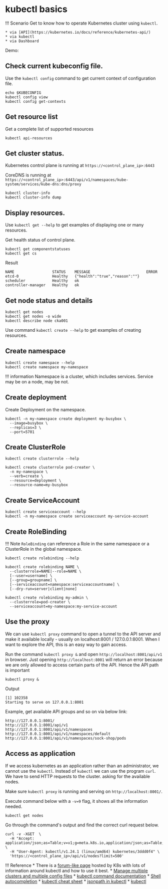 # kubectl basics

!!! Scenario
    Get to know how to operate Kubernetes cluster using `kubectl`. 
    
    * via [API](https://kubernetes.io/docs/reference/kubernetes-api/)
    * via kubectl
    * via Dashboard


Demo: 

## Check current kubeconfig file.

Use the `kubectl config` command to get current context of configuration file.
```console
echo $KUBECONFIG
kubectl config view
kubectl config get-contexts
```

## Get resource list

Get a complete list of supported resources
```console
kubectl api-resources
```

## Get cluster status.

Kubernetes control plane is running at `https://<control_plane_ip>:6443`

CoreDNS is running at `https://<control_plane_ip>:6443/api/v1/namespaces/kube-system/services/kube-dns:dns/proxy`
```console
kubectl cluster-info
kubectl cluster-info dump
```

## Display resources.

Use `kubectl get --help` to get examples of displaying one or many resources.

Get health status of control plane.
```console
kubectl get componentstatuses
kubectl get cs
```
Result
```
NAME                 STATUS    MESSAGE                         ERROR
etcd-0               Healthy   {"health":"true","reason":""}   
scheduler            Healthy   ok                              
controller-manager   Healthy   ok 
```

## Get node status and details

```console
kubectl get nodes
kubectl get nodes -o wide
kubectl describe node cka001
```

Use command `kubectl create --help` to get examples of creating resources.

## Create namespace

```console
kubectl create namespace --help
kubectl create namespace my-namespace
```

!!! information
    Namespace is a cluster, which includes services. Service may be on a node, may be not. 


## Create deployment

Create Deployment on the namespace.
```console
kubectl -n my-namespace create deployment my-busybox \
  --image=busybox \
  --replicas=3 \
  --port=5701
```

## Create ClusterRole

```console
kubectl create clusterrole --help

kubectl create clusterrole pod-creater \
  -n my-namespace \
  --verb=create \
  --resource=deployment \
  --resource-name=my-busybox
```

## Create ServiceAccount

```console
kubectl create serviceaccount --help
kubectl -n my-namespace create serviceaccount my-service-account
```

## Create RoleBinding

!!! Note
    `RoleBinding` can reference a Role in the same namespace or a ClusterRole in the global namespace.

```console
kubectl create rolebinding --help

kubectl create rolebinding NAME \
  --clusterrole=NAME|--role=NAME \
  [--user=username] \
  [--group=groupname] \
  [--serviceaccount=namespace:serviceaccountname] \
  [--dry-run=server|client|none]

kubectl create rolebinding my-admin \
  --clusterrole=pod-creater \
  --serviceaccount=my-namespace:my-service-account
```

## Use the proxy

We can use `kubectl proxy` command to open a tunnel to the API server and make it available locally - usually on localhost:8001 / 127.0.0.1:8001. 
When I want to explore the API, this is an easy way to gain access.

Run the command `kubectl proxy &` and open `http://localhost:8001/api/v1` in browser.
Just opening `http://localhost:8001` will return an error because we are only allowed to access certain parts of the API. Hence the API path is important
```
kubectl proxy &
```
Output
```
[1] 102358
Starting to serve on 127.0.0.1:8001
```

Example, get available API groups and so on via below link:
```
http://127.0.0.1:8001/
http://127.0.0.1:8001/api/v1
http://127.0.0.1:8001/api/v1/namespaces
http://127.0.0.1:8001/api/v1/namespaces/default
http://127.0.0.1:8001/api/v1/namespaces/sock-shop/pods
```


## Access as application

If we access kubernetes as an application rather than an administrator, we cannot use the `kubectl`. Instead of `kubectl` we can use the program `curl`.
We have to send HTTP requests to the cluster. asking for the available nodes.

Make sure `kubectl proxy` is running and serving on `http://localhost:8001/`.

Execute command below with a `-v=9` flag, it shows all the information needed.
```
kubectl get nodes
```

Go through the command's output and find the correct curl request below.
```console
curl -v -XGET  \
  -H "Accept: application/json;as=Table;v=v1;g=meta.k8s.io,application/json;as=Table;v=v1beta1;g=meta.k8s.io,application/json" \
  -H "User-Agent: kubectl/v1.24.1 (linux/amd64) kubernetes/3ddd0f4" \
  'https://<control_plane_ip>/api/v1/nodes?limit=500'
```



!!! Reference
    * There is a [forum-like page](https://discuss.kubernetes.io/t/kubectl-tips-and-tricks/) hosted by K8s with lots of information around kubectl and how to use it best.
    * [Manage multiple clusters and multiple config files](https://kubernetes.io/docs/tasks/access-application-cluster/configure-access-multiple-clusters/)
    * [kubectl command documentation](https://kubernetes.io/docs/reference/generated/kubectl/kubectl-commands)
    * [Shell autocompletion](https://kubernetes.io/docs/tasks/tools/install-kubectl/#enabling-shell-autocompletion)
    * [kubectl cheat sheet](https://kubernetes.io/docs/reference/kubectl/cheatsheet/)
    * [jsonpath in kubectl](https://kubernetes.io/docs/reference/kubectl/jsonpath/)
    * [kubectl](https://kubernetes.io/docs/reference/generated/kubectl/kubectl-commands)







